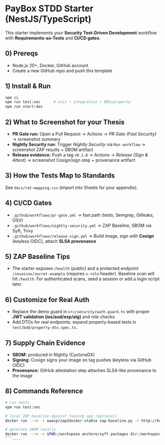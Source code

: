 # PayBox STDD Starter (NestJS/TypeScript)

This starter implements your **Security Test-Driven Development** workflow with **Requirements-as-Tests** and **CI/CD gates**.

## 0) Prereqs
- Node.js 20+, Docker, GitHub account
- Create a new GitHub repo and push this template

## 1) Install & Run
```bash
npm ci
npm run test:sec      # unit + integration + BDD/property
npm run start:dev
```

## 2) What to Screenshot for your Thesis
- **PR Gate run:** Open a Pull Request → Actions → *PR Gate (Fast Security)* → screenshot summary
- **Nightly Security run:** Trigger *Nightly Security* via `Run workflow` → screenshot ZAP results + SBOM artifact
- **Release evidence:** Push a tag `v0.1.0` → Actions → *Release (Sign & Attest)* → screenshot Cosign/sign step + provenance artifact

## 3) How the Tests Map to Standards
See `docs/rat-mapping.csv` (import into Sheets for your appendix).

## 4) CI/CD Gates
- `.github/workflows/pr-gate.yml` → fast path (tests, Semgrep, Gitleaks, OSV)
- `.github/workflows/nightly-security.yml` → ZAP Baseline, SBOM via Syft, Trivy
- `.github/workflows/release-sign.yml` → Build image, sign with **Cosign** (keyless OIDC), attach **SLSA provenance**

## 5) ZAP Baseline Tips
- The starter exposes `/health` (public) and a protected endpoint `/invoices/secret-example` (requires `x-role` header). Baseline scan will hit `/health`. For authenticated scans, seed a session or add a login script later.

## 6) Customize for Real Auth
- Replace the demo guard in `src/security/auth.guard.ts` with proper **JWT validation (iss/aud/exp/alg)** and role checks.
- Add DTOs for real endpoints; expand property-based tests in `test/bdd/property-dto.spec.ts`.

## 7) Supply Chain Evidence
- **SBOM:** produced in Nightly (CycloneDX)
- **Signing:** Cosign signs your image on tag pushes (keyless via GitHub OIDC)
- **Provenance:** GitHub attestation step attaches SLSA-like provenance to the image

## 8) Commands Reference
```bash
# run tests
npm run test:sec

# local ZAP baseline against running app (optional)
docker run --rm -t owasp/zap2docker-stable zap-baseline.py -t http://host.docker.internal:3000 -a -I

# generate SBOM locally
docker run --rm -v $PWD:/workspace anchore/syft packages dir:/workspace -o cyclonedx-json > sbom.cdx.json
```....
